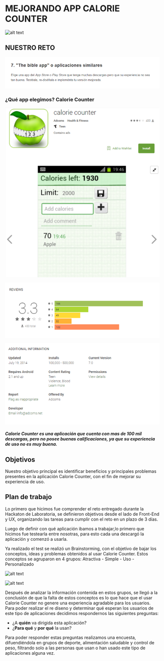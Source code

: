 # MEJORANDO APP CALORIE COUNTER 

![alt text](http://img.fenixzone.net/i/F2deSpO.png)

## NUESTRO RETO 
![alt text](https://github.com/minimalista12/Proyecto-Final/blob/master/imagenes/RETO.png)

### ¿Qué app elegimos?  Calorie Counter 
![alt text](https://github.com/minimalista12/Proyecto-Final/blob/master/imagenes/app1.png)

![alt text](https://github.com/minimalista12/Proyecto-Final/blob/master/imagenes/app2.png)

![alt text](https://github.com/minimalista12/Proyecto-Final/blob/master/imagenes/app3.png)

##### Calorie Counter es una aplicación que cuenta con mas de 100 mil descargas, pero no posee buenas calificaciones, ya que su experiencia de uso no es muy buena. 

## Objetivos
Nuestro objetivo principal es identificar beneficios y principales problemas presentes en la aplicación Calorie Counter, con el fin de mejorar su experiencia de uso.

## Plan de trabajo
Lo primero que hicimos fue comprender el reto entregado durante la Hackaton de Laboratoria, se definieron objetivos desde el lado de Front-End y UX, organizando las tareas para cumplir con el reto en un plazo de 3 días.

Luego de definir con qué aplicación ibamos a trabajar,lo primero que hicimos fue testearla entre nosotras, para esto cada una descargó la aplicación y comenzó a usarla.

Ya realizado el test se realizó un Brainstorming, con el objetivo de bajar los conceptos, ideas y problemas obtenidos al usar Calorie Counter. Estos conceptos se agruparon en 4 grupos: Atractiva - Simple - Uso - Personalizado

![alt text](https://lh4.googleusercontent.com/ueCbNhdcZzYqSsplaLUx4lmwf8kNMz-CXhYZ6_lCD0cZub2dJRG6-kXlPhd7U-OkNJCiMQfwjuhYjUYU8YBW=w1366-h671-rw)

![alt text](https://lh6.googleusercontent.com/xYb7pm8ritWHRjQ6VlmvK3LAnv6r1tiF0ljn7UbURG-t0caF0MeZWMwoWYs4bJoCvhUBoUEXf_iAtu_eCoQB=w1366-h671-rw)

Después de analizar la información contenida en estos grupos, se llegó a la conclusión de que la falta de estos conceptos es lo que hace que el usar Calorie Counter no genere una experiencia agradable para los usuarios.  
Para poder realizar el re diseno y determinar qué esperan los usuarios de este tipo de aplicaciones decidimos respondernos las siguientes preguntas: 
- ¿A **quién** va dirigida esta aplicación? 
- ¿**Para qué** y **por qué** la usan?

Para poder responder estas preguntas realizamos una encuesta, difuendiéndola en grupos de deporte, alimentación saludable y control de peso, filtrando solo a las personas que usan o han usado este tipo de aplicaciones alguna vez.  






